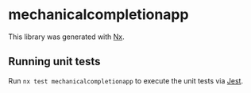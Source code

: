 # mechanicalcompletionapp

This library was generated with [Nx](https://nx.dev).

## Running unit tests

Run `nx test mechanicalcompletionapp` to execute the unit tests via [Jest](https://jestjs.io).
